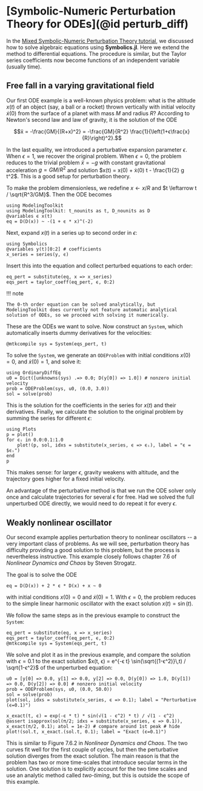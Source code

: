 # [Symbolic-Numeric Perturbation Theory for ODEs](@id perturb_diff)

In the [Mixed Symbolic-Numeric Perturbation Theory tutorial](https://symbolics.juliasymbolics.org/stable/tutorials/perturbation/), we discussed how to solve algebraic equations using **Symbolics.jl**. Here we extend the method to differential equations. The procedure is similar, but the Taylor series coefficients now become functions of an independent variable (usually time).

## Free fall in a varying gravitational field

Our first ODE example is a well-known physics problem: what is the altitude $x(t)$ of an object (say, a ball or a rocket) thrown vertically with initial velocity $ẋ(0)$ from the surface of a planet with mass $M$ and radius $R$? According to Newton's second law and law of gravity, it is the solution of the ODE

```math
ẍ = -\frac{GM}{(R+x)^2} = -\frac{GM}{R^2} \frac{1}{\left(1+ϵ\frac{x}{R}\right)^2}.
```

In the last equality, we introduced a perturbative expansion parameter $ϵ$. When $ϵ=1$, we recover the original problem. When $ϵ=0$, the problem reduces to the trivial problem $ẍ = -g$ with constant gravitational acceleration $g = GM/R^2$ and solution $x(t) = x(0) + ẋ(0) t - \frac{1}{2} g t^2$. This is a good setup for perturbation theory.

To make the problem dimensionless, we redefine $x \leftarrow x / R$ and $t \leftarrow t / \sqrt{R^3/GM}$. Then the ODE becomes

```@example perturbation
using ModelingToolkit
using ModelingToolkit: t_nounits as t, D_nounits as D
@variables ϵ x(t)
eq = D(D(x)) ~ -(1 + ϵ * x)^(-2)
```

Next, expand $x(t)$ in a series up to second order in $ϵ$:

```@example perturbation
using Symbolics
@variables y(t)[0:2] # coefficients
x_series = series(y, ϵ)
```

Insert this into the equation and collect perturbed equations to each order:

```@example perturbation
eq_pert = substitute(eq, x => x_series)
eqs_pert = taylor_coeff(eq_pert, ϵ, 0:2)
```

!!! note
    
    The 0-th order equation can be solved analytically, but ModelingToolkit does currently not feature automatic analytical solution of ODEs, so we proceed with solving it numerically.

These are the ODEs we want to solve. Now construct an `System`, which automatically inserts dummy derivatives for the velocities:

```@example perturbation
@mtkcompile sys = System(eqs_pert, t)
```

To solve the `System`, we generate an `ODEProblem` with initial conditions $x(0) = 0$, and $ẋ(0) = 1$, and solve it:

```@example perturbation
using OrdinaryDiffEq
u0 = Dict([unknowns(sys) .=> 0.0; D(y[0]) => 1.0]) # nonzero initial velocity
prob = ODEProblem(sys, u0, (0.0, 3.0))
sol = solve(prob)
```

This is the solution for the coefficients in the series for $x(t)$ and their derivatives. Finally, we calculate the solution to the original problem by summing the series for different $ϵ$:

```@example perturbation
using Plots
p = plot()
for ϵᵢ in 0.0:0.1:1.0
    plot!(p, sol, idxs = substitute(x_series, ϵ => ϵᵢ), label = "ϵ = $ϵᵢ")
end
p
```

This makes sense: for larger $ϵ$, gravity weakens with altitude, and the trajectory goes higher for a fixed initial velocity.

An advantage of the perturbative method is that we run the ODE solver only once and calculate trajectories for several $ϵ$ for free. Had we solved the full unperturbed ODE directly, we would need to do repeat it for every $ϵ$.

## Weakly nonlinear oscillator

Our second example applies perturbation theory to nonlinear oscillators -- a very important class of problems. As we will see, perturbation theory has difficulty providing a good solution to this problem, but the process is nevertheless instructive. This example closely follows chapter 7.6 of *Nonlinear Dynamics and Chaos* by Steven Strogatz.

The goal is to solve the ODE

```@example perturbation
eq = D(D(x)) + 2 * ϵ * D(x) + x ~ 0
```

with initial conditions $x(0) = 0$ and $ẋ(0) = 1$. With $ϵ = 0$, the problem reduces to the simple linear harmonic oscillator with the exact solution $x(t) = \sin(t)$.

We follow the same steps as in the previous example to construct the `System`:

```@example perturbation
eq_pert = substitute(eq, x => x_series)
eqs_pert = taylor_coeff(eq_pert, ϵ, 0:2)
@mtkcompile sys = System(eqs_pert, t)
```

We solve and plot it as in the previous example, and compare the solution with $ϵ=0.1$ to the exact solution $x(t, ϵ) = e^{-ϵ t} \sin(\sqrt{(1-ϵ^2)}\,t) / \sqrt{1-ϵ^2}$ of the unperturbed equation:

```@example perturbation
u0 = [y[0] => 0.0, y[1] => 0.0, y[2] => 0.0, D(y[0]) => 1.0, D(y[1]) => 0.0, D(y[2]) => 0.0] # nonzero initial velocity
prob = ODEProblem(sys, u0, (0.0, 50.0))
sol = solve(prob)
plot(sol, idxs = substitute(x_series, ϵ => 0.1); label = "Perturbative (ϵ=0.1)")

x_exact(t, ϵ) = exp(-ϵ * t) * sin(√(1 - ϵ^2) * t) / √(1 - ϵ^2)
@assert isapprox(sol(π/2; idxs = substitute(x_series, ϵ => 0.1)), x_exact(π/2, 0.1); atol = 1e-2) # compare around 1st peak # hide
plot!(sol.t, x_exact.(sol.t, 0.1); label = "Exact (ϵ=0.1)")
```

This is similar to Figure 7.6.2 in *Nonlinear Dynamics and Chaos*. The two curves fit well for the first couple of cycles, but then the perturbative solution diverges from the exact solution. The main reason is that the problem has two or more time-scales that introduce secular terms in the solution. One solution is to explicitly account for the two time scales and use an analytic method called *two-timing*, but this is outside the scope of this example.
